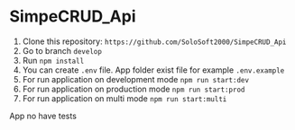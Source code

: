 # SimpeCRUD_Api

1. Clone this repository: `https://github.com/SoloSoft2000/SimpeCRUD_Api`
2. Go to branch `develop`
3. Run `npm install`
4. You can create `.env` file. App folder exist file for example `.env.example`
5. For run application on development  mode `npm run start:dev`
6. For run application on production mode `npm run start:prod`
7. For run application on multi mode `npm run start:multi`

App no have tests
